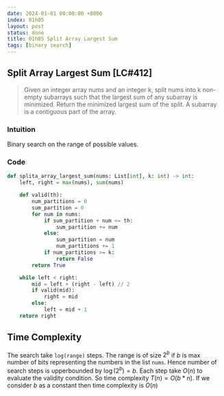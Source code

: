 ```yaml
---
date: 2024-01-01 00:00:00 +0000
index: 01h05
layout: post
status: done
title: 01h05 Split Array Largest Sum
tags: [binary search]
---
```


## Split Array Largest Sum [LC#412]
> Given an integer array nums and an integer k, split nums into k non-empty subarrays such that the largest sum of any subarray is minimized. Return the minimized largest sum of the split. A subarray is a contiguous part of the array.


### Intuition
Binary search on the range of possible values.


### Code
```python
def splita_array_largest_sum(nums: List[int], k: int) -> int:
    left, right = max(nums), sum(nums)

    def valid(th):
        num_partitions = 0
        sum_partition = 0
        for num in nums:
            if sum_partition + num <= th:
                sum_partition += num
            else:
                sum_partition = num
                num_partitions += 1
            if num_partitions >= k:
                return False
        return True

    while left < right:
        mid = left + (right - left) // 2
        if valid(mid):
            right = mid
        else:
            left = mid + 1
    return right
```

## Time Complexity
The search take `log(range)` steps. The range is of size $2^b$ if $b$ is max number of bits representing the numbers in the list `nums`. Hence number of search steps is upperbounded by $\log (2^b) = b$. Each step take $O(n)$ to evaluate the validity condition. So time complexity $T(n) = O(b \ast n)$. If we consider $b$ as a constant then time complexity is $O(n)$